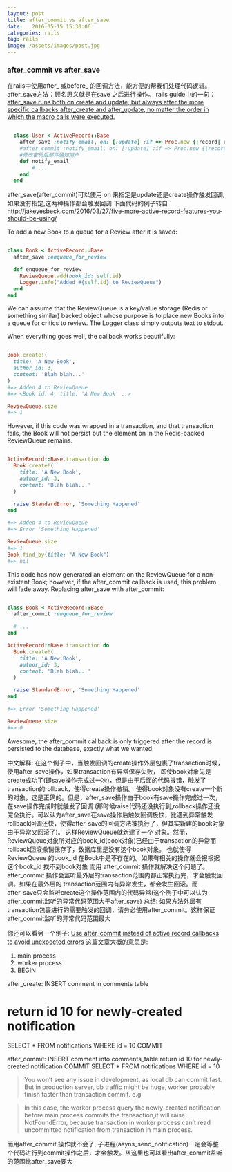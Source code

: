 ```yaml
---
layout: post
title: after_commit vs after_save
date:   2016-05-15 15:30:06
categories: rails
tag: rails
image: /assets/images/post.jpg
---
```




### after_commit vs after_save

在rails中使用after_ 或before_ 的回调方法，能方便的帮我们处理代码逻辑。
after_save方法：顾名思义就是在save 之后进行操作。
rails guide中的一句：[after_save runs both on create and update, but always after the more specific callbacks after_create and after_update, no matter the order in which the macro calls were executed.](http://guides.rubyonrails.org/active_record_callbacks.html)

```ruby

  class User < ActiveRecord::Base
    after_save :notify_email, on: [:update] :if => Proc.new {|record| record.previous_changes.key?(:password) && record.previous_changes[:password].first != record.previous_changes[:password].last}
    #after_commit :notify_email, on: [:update] :if => Proc.new {|record| record.previous_changes.key?(:password) && record.previous_changes[:password].first != record.previous_changes[:password].last}
    #修改密码后邮件通知用户
    def notify_email
        # ...
    end
  end


```

after_save(after_commit)可以使用 on 来指定是update还是create操作触发回调,如果没有指定,这两种操作都会触发回调
下面代码的例子转自：http://jakeyesbeck.com/2016/03/27/five-more-active-record-features-you-should-be-using/

To add a new Book to a queue for a Review after it is saved:

```ruby

class Book < ActiveRecord::Base
  after_save :enqueue_for_review

  def enqueue_for_review
    ReviewQueue.add(book_id: self.id)
    Logger.info("Added #{self.id} to ReviewQueue")
  end
end

```

We can assume that the ReviewQueue is a key/value storage (Redis or something similar) backed object whose purpose is to place new Books into a queue for critics to review. The Logger class simply outputs text to stdout.

When everything goes well, the callback works beautifully:

```ruby

Book.create!(
  title: 'A New Book',
  author_id: 3,
  content: 'Blah blah...'
)
#=> Added 4 to ReviewQueue
#=> <Book id: 4, title: 'A New Book' ..>

ReviewQueue.size
#=> 1

```
However, if this code was wrapped in a transaction, and that transaction fails,
the Book will not persist but the element on in the Redis-backed ReviewQueue remains.

```ruby

ActiveRecord::Base.transaction do
  Book.create!(
    title: 'A New Book',
    author_id: 3,
    content: 'Blah blah...'
  )

  raise StandardError, 'Something Happened'
end

#=> Added 4 to ReviewQueue
#=> Error 'Something Happened'

ReviewQueue.size
#=> 1
Book.find_by(title: "A New Book")
#=> nil

```
This code has now generated an element on the ReviewQueue for a non-existent Book; however,
if the after_commit callback is used, this problem will fade away.
Replacing after_save with after_commit:

```ruby

class Book < ActiveRecord::Base
  after_commit :enqueue_for_review

  # ...
end

ActiveRecord::Base.transaction do
  Book.create!(
    title: 'A New Book',
    author_id: 3,
    content: 'Blah blah...'
  )

  raise StandardError, 'Something Happened'
end

#=> Error 'Something Happened'

ReviewQueue.size
#=> 0

```

Awesome, the after_commit callback is only triggered after the record is persisted to the database, exactly what we wanted.

中文解释: 在这个例子中，当触发回调的create操作外层包裹了transaction时候，使用after_save操作，如果transaction有异常保存失败，
即使book对象先是create成功了(即save操作完成过一次)，但是由于后面的代码报错，触发了transaction的rollback，使得create操作撤销。
使得book对象没有create一个新的对象，这是正确的。但是，after_save操作由于book有save操作完成过一次，在save操作完成时就触发了回调
(那时候raise代码还没执行到,rollback操作还没完全执行。可以认为after_save在save操作后触发回调极快，比遇到异常触发rollback回调还快，使得after_save的回调方法被执行了，但其实新建的book对象由于异常又回滚了)。
这样ReviewQueue就新建了一个
对象。然而，ReviewQueue对象所对应的book_id(book对象)已经由于transaction的异常而rollback回滚撤销保存了，数据库里是没有这个book对象。
也就使得ReviewQueue 的book_id 在Book中是不存在的。如果有相关的操作就会报根据这个book_id 找不到book对象
而用 after_commit 操作就解决这个问题了。after_commit 操作会监听最外层的transaction范围内都正常执行完，才会触发回调。如果在最外层的
transaction范围内有异常发生，都会发生回滚。而after_save只会监听create这个操作范围内的代码异常(这个例子中可以认为after_commit监听的异常代码范围大于after_save)
总结: 如果方法外层有transaction包裹进行的需要触发的回调，请务必使用after_commit。这样保证after_commit监听的异常代码范围最大

你还可以看另一个例子: [Use after_commit instead of active record callbacks to avoid unexpected errors](http://codebeerstartups.com/2012/11/use-after_commit-instead-of-active-record-callbacks-to-avoid-unexpected-errors/)
这篇文章大概的意思是:

1. main process
2. worker process
3. BEGIN

after_create:
INSERT comment in comments table
# return id 10 for newly-created notification
SELECT * FROM notifications WHERE id = 10
COMMIT

after_commit:
INSERT comment into comments_table
return id 10 for newly-created notification
COMMIT
SELECT * FROM notifications WHERE id = 10

> You won’t see any issue in development, as local db can commit fast. But in production server, db traffic might be huge, worker probably finish faster than transaction commit. e.g

> In this case, the worker process query the newly-created notification before main process commits the transaction,it will raise NotFoundError, because transaction in worker process can’t read uncommitted notification from transaction in main process.


而用after_commit 操作就不会了, 子进程(asyns_send_notification)一定会等整个代码进行到commit操作之后，才会触发。从这里也可以看出after_commit监听的范围比after_save要大


